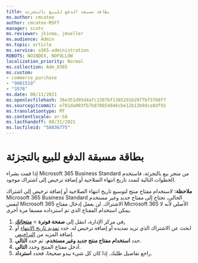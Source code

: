```yaml
---
title: بطاقة مسبقة الدفع للبيع بالتجزئة
ms.author: cmcatee
author: cmcatee-MSFT
manager: scotv
ms.reviewer: jkinma, jmueller
ms.audience: Admin
ms.topic: article
ms.service: o365-administration
ROBOTS: NOINDEX, NOFOLLOW
localization_priority: Normal
ms.collection: Adm_O365
ms.custom:
- commerce_purchase
- "9001519"
- "3576"
ms.date: 08/11/2021
ms.openlocfilehash: 36e351d95d4a7c1387bf1385291b2977bf3768f7
ms.sourcegitcommit: e781da003fb7b878854846cbe12b13b9dca8df92
ms.translationtype: MT
ms.contentlocale: ar-SA
ms.lasthandoff: 08/31/2021
ms.locfileid: "58836775"
---
```

# <a name="retail-prepaid-card"></a>بطاقة مسبقة الدفع للبيع بالتجزئة

إذا قمت بشراء Microsoft 365 Business Standard من متجر بيع بالتجزئة، فاستخدم الخطوات التالية لتمدد تاريخ انتهاء الصلاحية أو إضافة ترخيص إلى اشتراك موجود.

**ملاحظة:** لاستخدام مفتاح منتج لتوسيع تاريخ انتهاء الصلاحية أو إضافة ترخيص إلى اشتراك Microsoft 365 Business Standard الحالي، تحتاج إلى مفتاح جديد وغير مستخدم لنفس Microsoft 365 الاشتراك. لن يعمل إدخال مفتاح Microsoft 365 الأصلي لأنه لا يمكن استخدام المفتاح الذي تم استرداده مسبقا مرة أخرى.

1. في مركز الإدارة، انتقل إلى **صفحة فوترة**  >  **[منتجاتك.](https://go.microsoft.com/fwlink/p/?linkid=842054)**
2. ابحث عن الاشتراك الذي تريد تمديده أو إضافة ترخيص له. حدد [تمديد تاريخ الانتهاء](https://go.microsoft.com/fwlink/p/?linkid=842054) أو إضافة المزيد من [التراخيص](https://go.microsoft.com/fwlink/p/?linkid=842054).
3. حدد **استخدام مفتاح منتج جديد وغير مستخدم**، ثم حدد **التالي**.
4. أدخل مفتاح المنتج وحدد **التالي**.
5. راجع تفاصيل طلبك. إذا كان كل شيء يبدو صحيحا، فحدد **استرداد**.